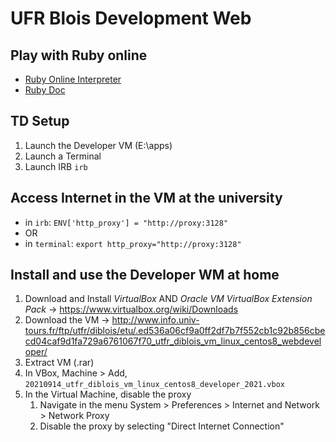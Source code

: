 # UFR Blois Development Web

## Play with Ruby online
- [Ruby Online Interpreter](https://replit.com/languages/ruby)
- [Ruby Doc](https://ruby-doc.org)

## TD Setup

1. Launch the Developer VM (E:\apps\)
2. Launch a Terminal
3. Launch IRB `irb`

## Access Internet in the VM at the **university**

- in `irb`: `ENV['http_proxy'] = "http://proxy:3128"`
- OR 
- in `terminal`: `export http_proxy="http://proxy:3128"`

## Install and use the Developer WM at **home**

1. Download and Install *VirtualBox* AND *Oracle VM VirtualBox Extension Pack* -> https://www.virtualbox.org/wiki/Downloads
2. Download the VM -> http://www.info.univ-tours.fr/ftp/utfr/diblois/etu/.ed536a06cf9a0ff2df7b7f552cb1c92b856cbecd04caf9d1fa729a6761067f70_utfr_diblois_vm_linux_centos8_webdeveloper/
3. Extract VM (.rar)
4. In VBox, Machine > Add, `20210914_utfr_diblois_vm_linux_centos8_developer_2021.vbox`
5. In the Virtual Machine, disable the proxy
   1. Navigate in the menu System > Preferences > Internet and Network > Network Proxy
   2. Disable the proxy by selecting "Direct Internet Connection"
